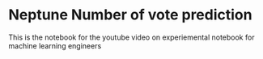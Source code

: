 # Neptune Number of vote prediction


This is the notebook for the youtube video on experiemental notebook for machine learning engineers 
